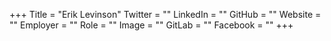 +++
Title = "Erik Levinson"
Twitter = ""
LinkedIn = ""
GitHub = ""
Website = ""
Employer = ""
Role = ""
Image = ""
GitLab = ""
Facebook = ""
+++
